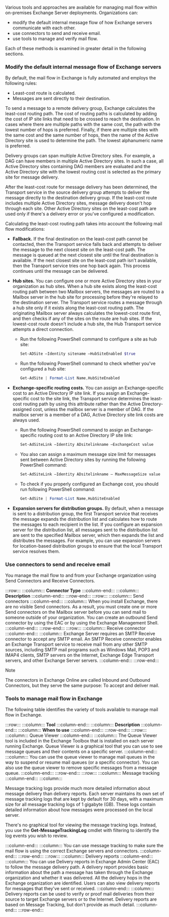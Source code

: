 Various tools and approaches are available for managing mail flow within on-premises Exchange Server deployments. Organizations can:

 -  modify the default internal message flow of how Exchange servers communicate with each other.
 -  use connectors to send and receive email.
 -  use tools to manage and verify mail flow.

Each of these methods is examined in greater detail in the following sections.

### Modify the default internal message flow of Exchange servers

By default, the mail flow in Exchange is fully automated and employs the following rules:

 -  Least-cost route is calculated.
 -  Messages are sent directly to their destination.

To send a message to a remote delivery group, Exchange calculates the least-cost routing path. The cost of routing paths is calculated by adding the cost of IP site links that need to be crossed to reach the destination. In cases where there are multiple paths with the same cost, the path with the lowest number of hops is preferred. Finally, if there are multiple sites with the same cost and the same number of hops, then the name of the Active Directory site is used to determine the path. The lowest alphanumeric name is preferred.

Delivery groups can span multiple Active Directory sites. For example, a DAG can have members in multiple Active Directory sites. In such a case, all Active Directory sites containing DAG members are evaluated and the Active Directory site with the lowest routing cost is selected as the primary site for message delivery.

After the least-cost route for message delivery has been determined, the Transport service in the source delivery group attempts to deliver the message directly to the destination delivery group. If the least-cost route includes multiple Active Directory sites, message delivery doesn't hop through each site. Other Active Directory sites on the least-cost path are used only if there's a delivery error or you've configured a modification.

Calculating the least-cost routing path takes into account the following mail flow modifications:

 -  **Fallback.** If the final destination on the least-cost path cannot be contacted, then the Transport service falls back and attempts to deliver the message to the next closest site on the least-cost path. The message is queued at the next closest site until the final destination is available. If the next closest site on the least-cost path isn't available, then the Transport service tries one hop back again. This process continues until the message can be delivered.
 -  **Hub sites.** You can configure one or more Active Directory sites in your organization as hub sites. When a hub site exists along the least-cost routing path between two Mailbox servers, the messages are routed to a Mailbox server in the hub site for processing before they're relayed to the destination server. The Transport service routes a message through a hub site only if it exists along the least-cost routing path. The originating Mailbox server always calculates the lowest-cost route first, and then checks if any of the sites on the route are hub sites. If the lowest-cost route doesn't include a hub site, the Hub Transport service attempts a direct connection.
    
     -  Run the following PowerShell command to configure a site as hub site:
        
        ```powershell
        Set-ADSite –Identity sitename –HubSiteEnabled $true
        ```
     -  Run the following PowerShell command to check whether you've configured a hub site:
        
        ```powershell
        Get-AdSite | Format-List Name,HubSiteEnabled
        ```
 -  **Exchange-specific routing costs.** You can assign an Exchange-specific cost to an Active Directory IP site link. If you assign an Exchange-specific cost to the site link, the Transport service determines the least-cost routing path by using this attribute rather than the Active Directory-assigned cost, unless the mailbox server is a member of DAG. If the mailbox server is a member of a DAG, Active Directory site link costs are always used.
    
     -  Run the following PowerShell command to assign an Exchange-specific routing cost to an Active Directory IP site link:
        
        ```powershell
        Set-AdSiteLink –Identity ADsitelinkname –ExchangeCost value
        ```
     -  You also can assign a maximum message size limit for messages sent between Active Directory sites by running the following PowerShell command:
        
        ```powershell
        Set-AdSiteLink –Identity ADsitelinkname – MaxMessageSize value
        ```
     -  To check if you properly configured an Exchange cost, you should run following PowerShell command:
        
        ```powershell
        Get-AdSite | Format-List Name,HubSiteEnabled
        ```
 -  **Expansion servers for distribution groups.** By default, when a message is sent to a distribution group, the first Transport service that receives the message expands the distribution list and calculates how to route the messages to each recipient in the list. If you configure an expansion server for the distribution list, all messages sent to the distribution list are sent to the specified Mailbox server, which then expands the list and distributes the messages. For example, you can use expansion servers for location-based distribution groups to ensure that the local Transport service resolves them.

### Use connectors to send and receive email

You manage the mail flow to and from your Exchange organization using Send Connectors and Receive Connectors.

:::row:::
  :::column:::
    **Connector Type**
  :::column-end:::
  :::column:::
    **Description**
  :::column-end:::
:::row-end:::
:::row:::
  :::column:::
    Send connectors
  :::column-end:::
  :::column:::
    When you install Exchange, there are no visible Send connectors. As a result, you must create one or more Send connectors on the Mailbox server before you can send mail to someone outside of your organization. You can create an outbound Send connector by using the EAC or by using the Exchange Management Shell.
  :::column-end:::
:::row-end:::
:::row:::
  :::column:::
    Receive connector
  :::column-end:::
  :::column:::
    Exchange Server requires an SMTP Receive connector to accept any SMTP email. An SMTP Receive connector enables an Exchange Transport service to receive mail from any other SMTP sources, including SMTP mail programs such as Windows Mail, POP3 and IMAP4 clients, SMTP servers on the Internet, Exchange Edge Transport servers, and other Exchange Server servers.
  :::column-end:::
:::row-end:::


> [!NOTE]
> The connectors in Exchange Online are called Inbound and Outbound Connectors, but they serve the same purpose: To accept and deliver mail.

### Tools to manage mail flow in Exchange

The following table identifies the variety of tools available to manage mail flow in Exchange.

:::row:::
  :::column:::
    **Tool**
  :::column-end:::
  :::column:::
    **Description**
  :::column-end:::
  :::column:::
    **When to use**
  :::column-end:::
:::row-end:::
:::row:::
  :::column:::
    Queue Viewer
  :::column-end:::
  :::column:::
    The Queue Viewer tool is included in the Exchange Toolbox that is installed on each server running Exchange. Queue Viewer is a graphical tool that you can use to see message queues and their contents on a specific server.
  :::column-end:::
  :::column:::
    You can use the queue viewer to manage mail queues in the way to suspend or resume mail queues (or a specific connector). You can also use the queue viewer to remove specific messages from a message queue.
  :::column-end:::
:::row-end:::
:::row:::
  :::column:::
    Message tracking
  :::column-end:::
  :::column:::
    

Message tracking logs provide much more detailed information about message delivery than delivery reports. Each server maintains its own set of message tracking logs that are kept by default for 30 days, with a maximum size for all message tracking logs of 1 gigabyte (GB). These logs contain detailed information about how messages were processed on the local server.


There's no graphical tool for viewing the message tracking logs. Instead, you use the **Get-MessageTrackingLog** cmdlet with filtering to identify the log events you wish to review.


  :::column-end:::
  :::column:::
    You can use message tracking to make sure the mail flow is using the correct Exchange servers and connectors.
  :::column-end:::
:::row-end:::
:::row:::
  :::column:::
    Delivery reports
  :::column-end:::
  :::column:::
    You can use Delivery reports in Exchange Admin Center (EAC) to follow the message delivery path. A delivery report provides basic information about the path a message has taken through the Exchange organization and whether it was delivered. All the delivery hops in the Exchange organization are identified. Users can also view delivery reports for messages that they've sent or received.
  :::column-end:::
  :::column:::
    Delivery reports can be used to verify or proof mail deliveries from their source to target Exchange servers or to the Internet. Delivery reports are based on Message Tracking, but don't provide as much detail.
  :::column-end:::
:::row-end:::
